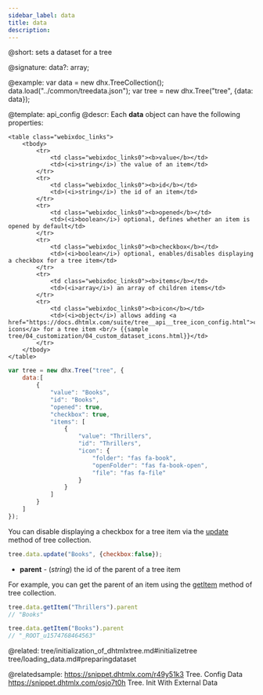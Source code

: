 ```yaml
---
sidebar_label: data
title: data
description: 
---          
```


@short: sets a dataset for a tree

@signature: data?: array;

@example: 
var data = new dhx.TreeCollection();
data.load("../common/treedata.json");
var tree = new dhx.Tree("tree", {data: data});

@template:	api_config
@descr: 
Each **data** object can have the following properties:

``` todo
<table class="webixdoc_links">
	<tbody>
        <tr>
			<td class="webixdoc_links0"><b>value</b></td>
			<td>(<i>string</i>) the value of an item</td>
		</tr>
		<tr>
			<td class="webixdoc_links0"><b>id</b></td>
			<td>(<i>string</i>) the id of an item</td>
		</tr>
		<tr>
			<td class="webixdoc_links0"><b>opened</b></td>
			<td>(<i>boolean</i>) optional, defines whether an item is opened by default</td>
		</tr>
		<tr>
			<td class="webixdoc_links0"><b>checkbox</b></td>
			<td>(<i>boolean</i>) optional, enables/disables displaying a checkbox for a tree item</td>
		</tr>
		<tr>
			<td class="webixdoc_links0"><b>items</b></td>
			<td>(<i>array</i>) an array of children items</td>
		</tr>
		<tr>
			<td class="webixdoc_links0"><b>icon</b></td>
			<td>(<i>object</i>) allows adding <a href="https://docs.dhtmlx.com/suite/tree__api__tree_icon_config.html">custom icons</a> for a tree item <br/> {{sample tree/04_customization/04_custom_dataset_icons.html}}</td>
		</tr>
    </tbody>
</table>
``` 
~~~js
var tree = new dhx.Tree("tree", {
    data:[
        {
            "value": "Books",
            "id": "Books",
            "opened": true,
            "checkbox": true,
            "items": [
                {
                    "value": "Thrillers",
                    "id": "Thrillers",
                    "icon": { 
						"folder": "fas fa-book", 
						"openFolder": "fas fa-book-open", 
						"file": "fas fa-file"
					}
                }
            ]
        }
    ]
});
~~~

You can disable displaying a checkbox for a tree item via the [update](tree_collection/api/update.md) method of tree collection.

~~~js
tree.data.update("Books", {checkbox:false});
~~~

- **parent** - (*string*) the id of the parent of a tree item

For example, you can get the parent of an item using the [getItem](tree_collection/api/getitem.md) method of tree collection.

~~~js
tree.data.getItem("Thrillers").parent
// "Books"

tree.data.getItem("Books").parent
// "_ROOT_u1574768464563"
~~~

@related: tree/initialization_of_dhtmlxtree.md#initializetree
tree/loading_data.md#preparingdataset

@relatedsample: 
https://snippet.dhtmlx.com/r49y51k3	Tree. Config Data
https://snippet.dhtmlx.com/osjo7t0h	Tree. Init With External Data

